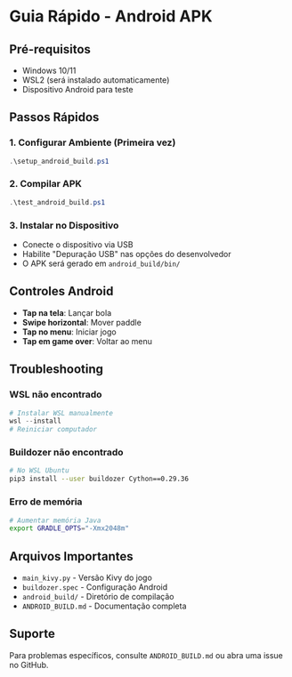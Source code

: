# Guia Rápido - Android APK

## Pré-requisitos
- Windows 10/11
- WSL2 (será instalado automaticamente)
- Dispositivo Android para teste

## Passos Rápidos

### 1. Configurar Ambiente (Primeira vez)
```powershell
.\setup_android_build.ps1
```

### 2. Compilar APK
```powershell
.\test_android_build.ps1
```

### 3. Instalar no Dispositivo
- Conecte o dispositivo via USB
- Habilite "Depuração USB" nas opções do desenvolvedor
- O APK será gerado em `android_build/bin/`

## Controles Android
- **Tap na tela**: Lançar bola
- **Swipe horizontal**: Mover paddle
- **Tap no menu**: Iniciar jogo
- **Tap em game over**: Voltar ao menu

## Troubleshooting

### WSL não encontrado
```powershell
# Instalar WSL manualmente
wsl --install
# Reiniciar computador
```

### Buildozer não encontrado
```bash
# No WSL Ubuntu
pip3 install --user buildozer Cython==0.29.36
```

### Erro de memória
```bash
# Aumentar memória Java
export GRADLE_OPTS="-Xmx2048m"
```

## Arquivos Importantes
- `main_kivy.py` - Versão Kivy do jogo
- `buildozer.spec` - Configuração Android
- `android_build/` - Diretório de compilação
- `ANDROID_BUILD.md` - Documentação completa

## Suporte
Para problemas específicos, consulte `ANDROID_BUILD.md` ou abra uma issue no GitHub.
